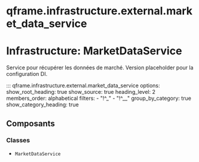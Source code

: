 # qframe.infrastructure.external.market_data_service


Infrastructure: MarketDataService
=================================

Service pour récupérer les données de marché.
Version placeholder pour la configuration DI.


::: qframe.infrastructure.external.market_data_service
    options:
      show_root_heading: true
      show_source: true
      heading_level: 2
      members_order: alphabetical
      filters:
        - "!^_"
        - "!^__"
      group_by_category: true
      show_category_heading: true

## Composants

### Classes

- `MarketDataService`

